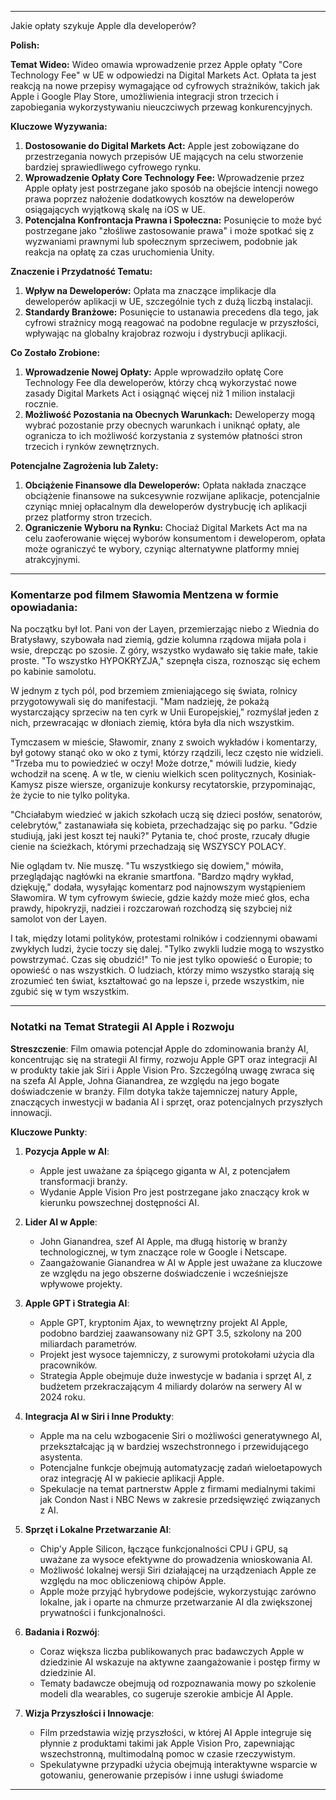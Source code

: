 


-----
Jakie opłaty szykuje Apple dla developerów?

**Polish:**

**Temat Wideo:** Wideo omawia wprowadzenie przez Apple opłaty "Core Technology Fee" w UE w odpowiedzi na Digital Markets Act. Opłata ta jest reakcją na nowe przepisy wymagające od cyfrowych strażników, takich jak Apple i Google Play Store, umożliwienia integracji stron trzecich i zapobiegania wykorzystywaniu nieuczciwych przewag konkurencyjnych.

**Kluczowe Wyzywania:**

1. **Dostosowanie do Digital Markets Act:** Apple jest zobowiązane do przestrzegania nowych przepisów UE mających na celu stworzenie bardziej sprawiedliwego cyfrowego rynku.
2. **Wprowadzenie Opłaty Core Technology Fee:** Wprowadzenie przez Apple opłaty jest postrzegane jako sposób na obejście intencji nowego prawa poprzez nałożenie dodatkowych kosztów na deweloperów osiągających wyjątkową skalę na iOS w UE.
3. **Potencjalna Konfrontacja Prawna i Społeczna:** Posunięcie to może być postrzegane jako "złośliwe zastosowanie prawa" i może spotkać się z wyzwaniami prawnymi lub społecznym sprzeciwem, podobnie jak reakcja na opłatę za czas uruchomienia Unity.

**Znaczenie i Przydatność Tematu:**

1. **Wpływ na Deweloperów:** Opłata ma znaczące implikacje dla deweloperów aplikacji w UE, szczególnie tych z dużą liczbą instalacji.
2. **Standardy Branżowe:** Posunięcie to ustanawia precedens dla tego, jak cyfrowi strażnicy mogą reagować na podobne regulacje w przyszłości, wpływając na globalny krajobraz rozwoju i dystrybucji aplikacji.

**Co Zostało Zrobione:**

1. **Wprowadzenie Nowej Opłaty:** Apple wprowadziło opłatę Core Technology Fee dla deweloperów, którzy chcą wykorzystać nowe zasady Digital Markets Act i osiągnąć więcej niż 1 milion instalacji rocznie.
2. **Możliwość Pozostania na Obecnych Warunkach:** Deweloperzy mogą wybrać pozostanie przy obecnych warunkach i uniknąć opłaty, ale ogranicza to ich możliwość korzystania z systemów płatności stron trzecich i rynków zewnętrznych.

**Potencjalne Zagrożenia lub Zalety:**

1. **Obciążenie Finansowe dla Deweloperów:** Opłata nakłada znaczące obciążenie finansowe na sukcesywnie rozwijane aplikacje, potencjalnie czyniąc mniej opłacalnym dla deweloperów dystrybucję ich aplikacji przez platformy stron trzecich.
2. **Ograniczenie Wyboru na Rynku:** Chociaż Digital Markets Act ma na celu zaoferowanie więcej wyborów konsumentom i deweloperom, opłata może ograniczyć te wybory, czyniąc alternatywne platformy mniej atrakcyjnymi.




--------------------
### Komentarze pod filmem Sławomia Mentzena w formie opowiadania:

Na początku był lot. Pani von der Layen, przemierzając niebo z Wiednia do Bratysławy, szybowała nad ziemią, gdzie kolumna rządowa mijała pola i wsie, drepcząc po szosie. Z góry, wszystko wydawało się takie małe, takie proste. "To wszystko HYPOKRYZJA," szepnęła cisza, roznosząc się echem po kabinie samolotu.

W jednym z tych pól, pod brzemiem zmieniającego się świata, rolnicy przygotowywali się do manifestacji. "Mam nadzieję, że pokażą wystarczający sprzeciw na ten cyrk w Unii Europejskiej," rozmyślał jeden z nich, przewracając w dłoniach ziemię, która była dla nich wszystkim.

Tymczasem w mieście, Sławomir, znany z swoich wykładów i komentarzy, był gotowy stanąć oko w oko z tymi, którzy rządzili, lecz często nie widzieli. "Trzeba mu to powiedzieć w oczy! Może dotrze," mówili ludzie, kiedy wchodził na scenę. A w tle, w cieniu wielkich scen politycznych, Kosiniak-Kamysz pisze wiersze, organizuje konkursy recytatorskie, przypominając, że życie to nie tylko polityka.

"Chciałabym wiedzieć w jakich szkołach uczą się dzieci posłów, senatorów, celebrytów," zastanawiała się kobieta, przechadzając się po parku. "Gdzie studiują, jaki jest koszt tej nauki?" Pytania te, choć proste, rzucały długie cienie na ścieżkach, którymi przechadzają się WSZYSCY POLACY.

Nie oglądam tv. Nie muszę. "Tu wszystkiego się dowiem," mówiła, przeglądając nagłówki na ekranie smartfona. "Bardzo mądry wykład, dziękuję," dodała, wysyłając komentarz pod najnowszym wystąpieniem Sławomira. W tym cyfrowym świecie, gdzie każdy może mieć głos, echa prawdy, hipokryzji, nadziei i rozczarowań rozchodzą się szybciej niż samolot von der Layen.

I tak, między lotami polityków, protestami rolników i codziennymi obawami zwykłych ludzi, życie toczy się dalej. "Tylko zwykli ludzie mogą to wszystko powstrzymać. Czas się obudzić!" To nie jest tylko opowieść o Europie; to opowieść o nas wszystkich. O ludziach, którzy mimo wszystko starają się zrozumieć ten świat, kształtować go na lepsze i, przede wszystkim, nie zgubić się w tym wszystkim.


-------
### Notatki na Temat Strategii AI Apple i Rozwoju

**Streszczenie**: Film omawia potencjał Apple do zdominowania branży AI, koncentrując się na strategii AI firmy, rozwoju Apple GPT oraz integracji AI w produkty takie jak Siri i Apple Vision Pro. Szczególną uwagę zwraca się na szefa AI Apple, Johna Gianandrea, ze względu na jego bogate doświadczenie w branży. Film dotyka także tajemniczej natury Apple, znaczących inwestycji w badania AI i sprzęt, oraz potencjalnych przyszłych innowacji.

**Kluczowe Punkty**:

1. **Pozycja Apple w AI**:
    
    - Apple jest uważane za śpiącego giganta w AI, z potencjałem transformacji branży.
    - Wydanie Apple Vision Pro jest postrzegane jako znaczący krok w kierunku powszechnej dostępności AI.
2. **Lider AI w Apple**:
    
    - John Gianandrea, szef AI Apple, ma długą historię w branży technologicznej, w tym znaczące role w Google i Netscape.
    - Zaangażowanie Gianandrea w AI w Apple jest uważane za kluczowe ze względu na jego obszerne doświadczenie i wcześniejsze wpływowe projekty.
3. **Apple GPT i Strategia AI**:
    
    - Apple GPT, kryptonim Ajax, to wewnętrzny projekt AI Apple, podobno bardziej zaawansowany niż GPT 3.5, szkolony na 200 miliardach parametrów.
    - Projekt jest wysoce tajemniczy, z surowymi protokołami użycia dla pracowników.
    - Strategia Apple obejmuje duże inwestycje w badania i sprzęt AI, z budżetem przekraczającym 4 miliardy dolarów na serwery AI w 2024 roku.
4. **Integracja AI w Siri i Inne Produkty**:
    
    - Apple ma na celu wzbogacenie Siri o możliwości generatywnego AI, przekształcając ją w bardziej wszechstronnego i przewidującego asystenta.
    - Potencjalne funkcje obejmują automatyzację zadań wieloetapowych oraz integrację AI w pakiecie aplikacji Apple.
    - Spekulacje na temat partnerstw Apple z firmami medialnymi takimi jak Condon Nast i NBC News w zakresie przedsięwzięć związanych z AI.
5. **Sprzęt i Lokalne Przetwarzanie AI**:
    
    - Chip'y Apple Silicon, łączące funkcjonalności CPU i GPU, są uważane za wysoce efektywne do prowadzenia wnioskowania AI.
    - Możliwość lokalnej wersji Siri działającej na urządzeniach Apple ze względu na moc obliczeniową chipów Apple.
    - Apple może przyjąć hybrydowe podejście, wykorzystując zarówno lokalne, jak i oparte na chmurze przetwarzanie AI dla zwiększonej prywatności i funkcjonalności.
6. **Badania i Rozwój**:
    
    - Coraz większa liczba publikowanych prac badawczych Apple w dziedzinie AI wskazuje na aktywne zaangażowanie i postęp firmy w dziedzinie AI.
    - Tematy badawcze obejmują od rozpoznawania mowy po szkolenie modeli dla wearables, co sugeruje szerokie ambicje AI Apple.
7. **Wizja Przyszłości i Innowacje**:
    
    - Film przedstawia wizję przyszłości, w której AI Apple integruje się płynnie z produktami takimi jak Apple Vision Pro, zapewniając wszechstronną, multimodalną pomoc w czasie rzeczywistym.
    - Spekulatywne przypadki użycia obejmują interaktywne wsparcie w gotowaniu, generowanie przepisów i inne usługi świadome

-----

